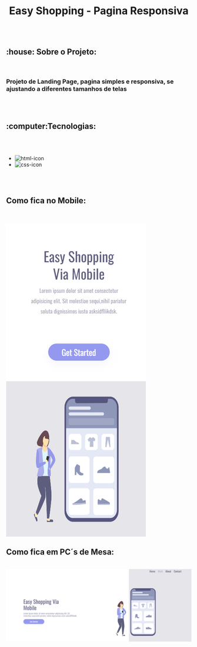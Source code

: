 <h1 align="Center">Easy Shopping - Pagina Responsiva</h1>
<br>
<br>

<h2>:house: Sobre o Projeto:</h2>

<br>

<h3>Projeto de Landing Page, pagina simples e responsiva, se ajustando a diferentes tamanhos de telas</h3>

<br><br>

<h2> :computer:Tecnologias: </h2>
<br><br>

<ul>
  <li><img src="https://img.shields.io/badge/HTML5-E34F26?style=for-the-badge&logo=html5&logoColor=white" alt="html-icon"/></li>
  <li><img src="https://img.shields.io/badge/CSS3-1572B6?style=for-the-badge&logo=css3&logoColor=white" alt="css-icon"/></li>

</ul>

<br><br>

<h2>Como fica no Mobile:</h2>
 <br></br> 
<img align="center" src="https://github.com/hcinfo9/Projeto-CSS/blob/main/assets/Captura%20de%20tela%202024-04-26%20165124.png?raw=true" alt="img-mobile">

<br>
<h2>Como fica em PC´s de Mesa:</h2>
<br>
<img align="center" src="https://github.com/hcinfo9/Projeto-CSS/blob/main/assets/Captura%20de%20tela%202024-04-26%20165017.png?raw=true" alt="img-pc">
